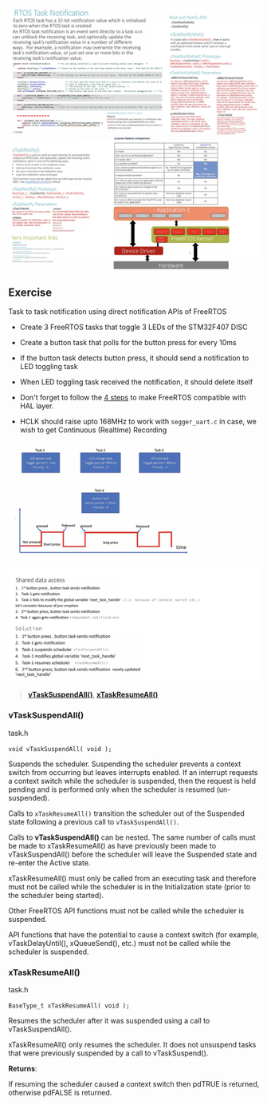    
		
<img src="images/task_notify.png" alt="RTOS Task Notification" title="RTOS Task Notification">    
		
<img src="images/task_notify2.png" alt="RTOS Task Notification" title="RTOS Task Notification">    
    
		
    

## Exercise   
     
Task to task notification using direct notification APIs of FreeRTOS    
    
* Create 3 FreeRTOS tasks that toggle 3 LEDs of the STM32F407 DISC    
    
* Create a button task that polls for the button press for every 10ms    
    
* If the button task detects button press, it should send a notification to LED toggling task    
    
* When LED toggling task received the notification, it should delete itself   
    
* Don't forget to follow the [4 steps](https://github.com/noargs/ARM-cortex-m-FreeRTOS-stm32fx/tree/main/02_led_tasks#incorporating-freertos-with-hal-layer) to make FreeRTOS compatible with HAL layer.   
    
* HCLK should raise upto 168MHz to work with `segger_uart.c` in case, we wish to get Continuous (Realtime) Recording	  
		 
		 
<img src="images/exercise.png" alt="LED Task Notify" title="LED Task Notify">   
		 
		 
<img src="images/shared_data_access.png" alt="Shared data access" title="Shared data access">      
     
		 
> [**vTaskSuspendAll()**](https://freertos.org/a00134.html), 	[**xTaskResumeAll()**](https://freertos.org/a00135.html)	   
    
		
### vTaskSuspendAll()       
      
task.h     
     
`void vTaskSuspendAll( void );`		 			
     
    
Suspends the scheduler. Suspending the scheduler prevents a context switch from occurring but leaves interrupts enabled.  If an interrupt requests a context switch while the scheduler is suspended, then the request is held pending and is performed only when the scheduler is resumed (un-suspended).	   

     
Calls to `xTaskResumeAll()` transition the scheduler out of the Suspended state following a previous call to `vTaskSuspendAll()`.      
      
			
Calls to **vTaskSuspendAll()** can be nested.  The same number of calls must be made to xTaskResumeAll() as have previously been made to vTaskSuspendAll() before the scheduler will leave the Suspended state and re-enter the Active state.	  
     
		 
xTaskResumeAll() must only be called from an executing task and therefore must not be called while the scheduler is in the Initialization state (prior to the scheduler being started).    
     
		 
Other FreeRTOS API functions must not be called while the scheduler is suspended.    
    
		
API functions that have the potential to cause a context switch (for example, vTaskDelayUntil(), xQueueSend(), etc.) must not be called while the
scheduler is suspended.				 		   
    
		
### xTaskResumeAll()      
      
task.h     
     
`BaseType_t xTaskResumeAll( void );`		 			
    
Resumes the scheduler after it was suspended using a call to vTaskSuspendAll().	   

     
xTaskResumeAll() only resumes the scheduler.  It does not unsuspend tasks
that were previously suspended by a call to vTaskSuspend().    
    
**Returns**:    
    
If resuming the scheduler caused a context switch then pdTRUE is returned, otherwise pdFALSE is returned.				     
      
			
	 		 

         
		 
           
		 
     
		  	 						 		 
		     
		 
	
    
    
    
    
    
    
    
    
    
  
    
    
    
    
    
    
    
    

     
     

     
     

     
    
    